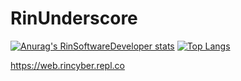 # RinUnderscore
[![Anurag's RinSoftwareDeveloper stats](https://github-readme-stats.vercel.app/api?username=RinSoftwareDeveloper&show_icons=true&theme=radical)](https://github.com/anuraghazra/github-readme-stats) [![Top Langs](https://github-readme-stats.vercel.app/api/top-langs/?username=RinSoftwareDeveloper&show_icons=true&theme=radical)](https://github.com/anuraghazra/github-readme-stats)

https://web.rincyber.repl.co
